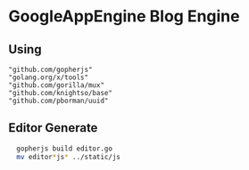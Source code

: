 # GoogleAppEngine Blog Engine

## Using

	"github.com/gopherjs"
	"golang.org/x/tools"
	"github.com/gorilla/mux"
	"github.com/knightso/base"
	"github.com/pborman/uuid"

## Editor Generate

```bash
  gopherjs build editor.go
  mv editor*js* ../static/js
```

